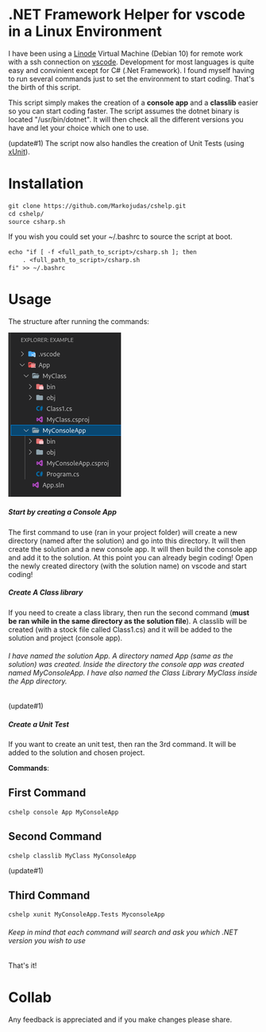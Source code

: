 #	.NET Framework Helper for vscode in a Linux Environment

I have been using a <a href="https://www.linode.com/">Linode</a> Virtual Machine (Debian 10) for remote work with a ssh connection on <a href="https://code.visualstudio.com/Download">vscode</a>. Development for most languages is quite easy and convinient except for C# (.Net Framework). I found myself
having to run several commands just to set the environment to start coding. That's the birth of this script.

This script simply makes the creation of a <b>console app</b> and a <b>classlib</b> easier so you can start coding faster.
 The script assumes the dotnet binary is located "/usr/bin/dotnet". It will then check all the different 
versions you have and let your choice which one to use. 

(update#1)
The script now also handles the creation of Unit Tests (using <a href="https://xunit.net/">xUnit</a>). 


#	Installation

```
git clone https://github.com/Markojudas/cshelp.git
cd cshelp/
source csharp.sh
```

If you wish you could set your ~/.bashrc to source the script at boot. 

```
echo "if [ -f <full_path_to_script>/csharp.sh ]; then 
	. <full_path_to_script>/csharp.sh
fi" >> ~/.bashrc
```

#	Usage

The structure after running the commands:

<img src="./static/structure.png" alt="App Structure"/>

<h5>Start by creating a Console App</h5>
The first command to use (ran in your project folder) will create a new directory (named after the solution) and go into this directory. It will then create the solution and a new console app.
It will then  build the console app and add it to the solution. At this point you can already begin coding! Open the newly created directory (with the solution name) on vscode
and start coding!

<h5>Create A Class library</h5>
If you need to create a class library, then run the second command (<b>must be ran while in the same directory as the solution file</b>).
A classlib will be created (with a stock file called Class1.cs) and it will be added to the solution and project (console app).

<h6> I have named the solution App. A directory named App (same as the solution) was created. Inside the directory the console app was created
named MyConsoleApp. I have also named the Class Library MyClass inside the App directory.</h6>

(update#1)
<h5>Create a Unit Test</h5>
If you want to create an unit test, then ran the 3rd command. It will be added to the solution and chosen project.

<b>Commands</b>:

<h2>First Command</h2>

```
cshelp console App MyConsoleApp
```

<h2>Second Command</h2>

```
cshelp classlib MyClass MyConsoleApp
```

(update#1)
<h2>Third Command</h2>

```
cshelp xunit MyConsoleApp.Tests MyconsoleApp
```

<h6>Keep in mind that each command will search and ask you which .NET version you wish to use</h6>

That's it!


#	Collab

Any feedback is appreciated and if you make changes please share. 
